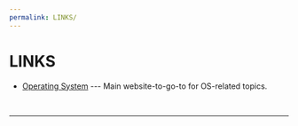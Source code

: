 ```yaml
---
permalink: LINKS/
---
```


# LINKS

* [Operating System](https://os.vlsm.org/) --- 
Main website-to-go-to for OS-related topics.
<br>
<hr>
